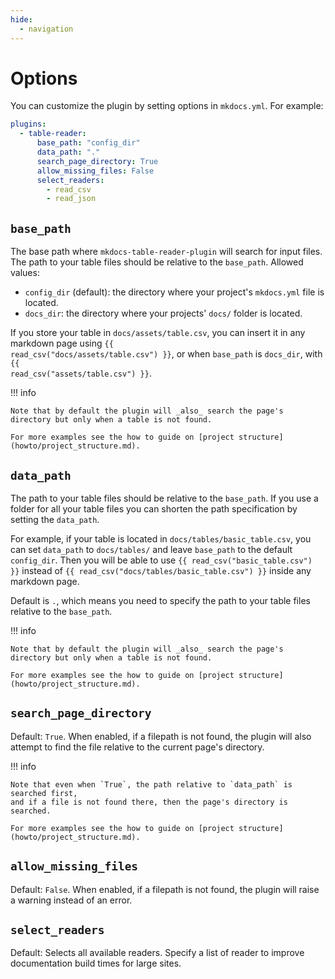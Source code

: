 ```yaml
---
hide:
  - navigation
---
```


# Options

You can customize the plugin by setting options in `mkdocs.yml`. For example:

```yml
plugins:
  - table-reader:
      base_path: "config_dir"
      data_path: "."
      search_page_directory: True
      allow_missing_files: False
      select_readers:
        - read_csv
        - read_json
```

## `base_path`

The base path where `mkdocs-table-reader-plugin` will search for input files. The path to your table files should be relative to the `base_path`. Allowed values:

- `config_dir` (default): the directory where your project's `mkdocs.yml` file is located.
- `docs_dir`: the directory where your projects' `docs/` folder is located.

If you store your table in `docs/assets/table.csv`, you can insert it in any markdown page using <code>\{\{ read_csv("docs/assets/table.csv") \}\}</code>, or when `base_path` is `docs_dir`, with <code>\{\{ read_csv("assets/table.csv") \}\}</code>.

!!! info

    Note that by default the plugin will _also_ search the page's directory but only when a table is not found.

    For more examples see the how to guide on [project structure](howto/project_structure.md).

## `data_path`

The path to your table files should be relative to the `base_path`. If you use a folder for all your table files you can shorten the path specification by setting the `data_path`.

For example, if your table is located in `docs/tables/basic_table.csv`, you can set `data_path` to `docs/tables/` and leave `base_path` to the default `config_dir`. Then you will be able to use <code>\{\{ read_csv("basic_table.csv") \}\}</code> instead of <code>\{\{ read_csv("docs/tables/basic_table.csv") \}\}</code> inside any markdown page.

Default is `.`, which means you need to specify the path to your table files relative to the `base_path`.

!!! info

    Note that by default the plugin will _also_ search the page's directory but only when a table is not found.

    For more examples see the how to guide on [project structure](howto/project_structure.md).

## `search_page_directory`

Default: `True`. When enabled, if a filepath is not found, the plugin will also attempt to find the file relative to the current page's directory.

!!! info

    Note that even when `True`, the path relative to `data_path` is searched first,
    and if a file is not found there, then the page's directory is searched.

    For more examples see the how to guide on [project structure](howto/project_structure.md).

## `allow_missing_files`

Default: `False`. When enabled, if a filepath is not found, the plugin will raise a warning instead of an error.

## `select_readers`

Default: Selects all available readers. Specify a list of reader to improve documentation build times for large sites.

